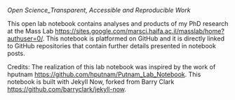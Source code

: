 *Open Science_Transparent, Accessible and Reproducible Work*

This open lab notebook contains analyses and products of my PhD research at the Mass Lab https://sites.google.com/marsci.haifa.ac.il/masslab/home?authuser=0/.
This notebook is platformed on GitHub and it is directly linked to GitHub repositories that contain further details presented in notebook posts. 

Credits: The realization of this lab notebook was inspired by the work of hputnam https://github.com/hputnam/Putnam_Lab_Notebook. This notebook is built with Jekyll Now, forked from Barry Clark https://github.com/barryclark/jekyll-now. 
